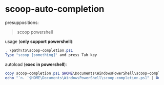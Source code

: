 # scoop-auto-completion

presuppositions:
> scoop
> powershell

usage (**only support powershell**):
```powershell
. \path\to\scoop-completion.ps1
Type "scoop [something]" and press Tab key
```

autoload (**exec in powershell**):
```powershell
copy scoop-completion.ps1 $HOME\Documents\WindowsPowerShell\scoop-completion.ps1
echo "`n. `$HOME\Documents\WindowsPowerShell\scoop-completion.ps1" | Out-File -Append -Encoding utf8 $HOME\Documents\WindowsPowerShell\Microsoft.PowerShell_profile.ps1
```
